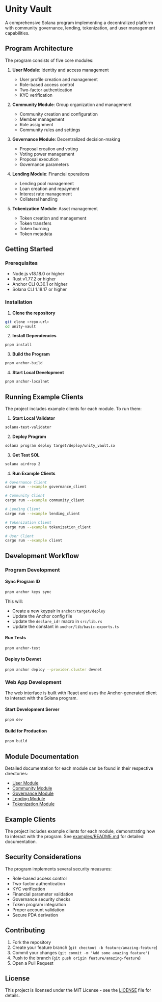# Unity Vault

A comprehensive Solana program implementing a decentralized platform with community governance, lending, tokenization, and user management capabilities.

## Program Architecture

The program consists of five core modules:

1. **User Module**: Identity and access management
   - User profile creation and management
   - Role-based access control
   - Two-factor authentication
   - KYC verification

2. **Community Module**: Group organization and management
   - Community creation and configuration
   - Member management
   - Role assignment
   - Community rules and settings

3. **Governance Module**: Decentralized decision-making
   - Proposal creation and voting
   - Voting power management
   - Proposal execution
   - Governance parameters

4. **Lending Module**: Financial operations
   - Lending pool management
   - Loan creation and repayment
   - Interest rate management
   - Collateral handling

5. **Tokenization Module**: Asset management
   - Token creation and management
   - Token transfers
   - Token burning
   - Token metadata

## Getting Started

### Prerequisites

- Node.js v18.18.0 or higher
- Rust v1.77.2 or higher
- Anchor CLI 0.30.1 or higher
- Solana CLI 1.18.17 or higher

### Installation

1. **Clone the repository**
```bash
git clone <repo-url>
cd unity-vault
```

2. **Install Dependencies**
```bash
pnpm install
```

3. **Build the Program**
```bash
pnpm anchor-build
```

4. **Start Local Development**
```bash
pnpm anchor-localnet
```

## Running Example Clients

The project includes example clients for each module. To run them:

1. **Start Local Validator**
```bash
solana-test-validator
```

2. **Deploy Program**
```bash
solana program deploy target/deploy/unity_vault.so
```

3. **Get Test SOL**
```bash
solana airdrop 2
```

4. **Run Example Clients**
```bash
# Governance Client
cargo run --example governance_client

# Community Client
cargo run --example community_client

# Lending Client
cargo run --example lending_client

# Tokenization Client
cargo run --example tokenization_client

# User Client
cargo run --example client
```

## Development Workflow

### Program Development

#### Sync Program ID
```bash
pnpm anchor keys sync
```
This will:
- Create a new keypair in `anchor/target/deploy`
- Update the Anchor config file
- Update the `declare_id!` macro in `src/lib.rs`
- Update the constant in `anchor/lib/basic-exports.ts`

#### Run Tests
```bash
pnpm anchor-test
```

#### Deploy to Devnet
```bash
pnpm anchor deploy --provider.cluster devnet
```

### Web App Development

The web interface is built with React and uses the Anchor-generated client to interact with the Solana program.

#### Start Development Server
```bash
pnpm dev
```

#### Build for Production
```bash
pnpm build
```

## Module Documentation

Detailed documentation for each module can be found in their respective directories:
- [User Module](./src/user/README.md)
- [Community Module](./src/community/README.md)
- [Governance Module](./src/governance/README.md)
- [Lending Module](./src/lending/README.md)
- [Tokenization Module](./src/tokenization/README.md)

## Example Clients

The project includes example clients for each module, demonstrating how to interact with the program. See [examples/README.md](./examples/README.md) for detailed documentation.

## Security Considerations

The program implements several security measures:
- Role-based access control
- Two-factor authentication
- KYC verification
- Financial parameter validation
- Governance security checks
- Token program integration
- Proper account validation
- Secure PDA derivation

## Contributing

1. Fork the repository
2. Create your feature branch (`git checkout -b feature/amazing-feature`)
3. Commit your changes (`git commit -m 'Add some amazing feature'`)
4. Push to the branch (`git push origin feature/amazing-feature`)
5. Open a Pull Request

## License

This project is licensed under the MIT License - see the [LICENSE](LICENSE) file for details. 